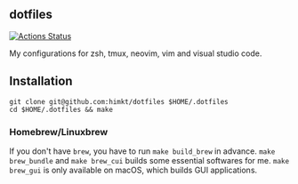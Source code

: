 ## dotfiles

[![Actions Status](https://github.com/himkt/dotfiles/workflows/build/badge.svg)](https://github.com/himkt/dotfiles)

My configurations for zsh, tmux, neovim, vim and visual studio code.


## Installation

```
git clone git@github.com:himkt/dotfiles $HOME/.dotfiles
cd $HOME/.dotfiles && make
```

### Homebrew/Linuxbrew

If you don't have `brew`, you have to run `make build_brew` in advance.
`make brew_bundle` and `make brew_cui` builds some essential softwares for me.
`make brew_gui` is only available on macOS, which builds GUI applications.
